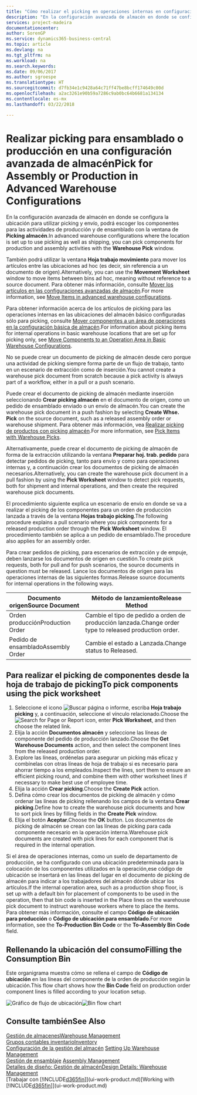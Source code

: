 ```yaml
---
title: "Cómo realizar el picking en operaciones internas en configuraciones avanzadas de almacén | Documentos de Microsoft"
description: "En la configuración avanzada de almacén en donde se configura la ubicación para utilizar picking y envío, podrá escoger los componentes para las actividades de producción y de ensamblado con la ventana de **Picking almacén**."
services: project-madeira
documentationcenter: 
author: SorenGP
ms.service: dynamics365-business-central
ms.topic: article
ms.devlang: na
ms.tgt_pltfrm: na
ms.workload: na
ms.search.keywords: 
ms.date: 09/06/2017
ms.author: sgroespe
ms.translationtype: HT
ms.sourcegitcommit: d7fb34e1c9428a64c71ff47be8bcff174649c00d
ms.openlocfilehash: a2ac3261e90b59a7286c9ab0bc64b6681a134134
ms.contentlocale: es-mx
ms.lasthandoff: 03/22/2018

---
```

# <a name="pick-for-assembly-or-production-in-advanced-warehouse-configurations"></a><span data-ttu-id="626d4-103">Realizar picking para ensamblado o producción en una configuración avanzada de almacén</span><span class="sxs-lookup"><span data-stu-id="626d4-103">Pick for Assembly or Production in Advanced Warehouse Configurations</span></span>
<span data-ttu-id="626d4-104">En la configuración avanzada de almacén en donde se configura la ubicación para utilizar picking y envío, podrá escoger los componentes para las actividades de producción y de ensamblado con la ventana de **Picking almacén**.</span><span class="sxs-lookup"><span data-stu-id="626d4-104">In advanced warehouse configurations where the location is set up to use picking as well as shipping, you can pick components for production and assembly activities with the **Warehouse Pick** window.</span></span>  

<span data-ttu-id="626d4-105">También podrá utilizar la ventana **Hoja trabajo movimiento** para mover los artículos entre las ubicaciones ad hoc (es decir, sin referencia a un documento de origen).</span><span class="sxs-lookup"><span data-stu-id="626d4-105">Alternatively, you can use the **Movement Worksheet** window to move items between bins ad hoc, meaning without reference to a source document.</span></span> <span data-ttu-id="626d4-106">Para obtener más información, consulte [Mover los artículos en las configuraciones avanzadas de almacén](warehouse-how-to-move-items-in-advanced-warehousing.md).</span><span class="sxs-lookup"><span data-stu-id="626d4-106">For more information, see [Move Items in advanced warehouse configurations](warehouse-how-to-move-items-in-advanced-warehousing.md).</span></span>  

<span data-ttu-id="626d4-107">Para obtener información acerca de los artículos de picking para las operaciones internas en las ubicaciones del almacén básico configuradas sólo para picking, consulte [Mover componentes a un área de operaciones en la configuración básica de almacén](warehouse-how-to-move-components-to-an-operation-area-in-basic-warehousing.md).</span><span class="sxs-lookup"><span data-stu-id="626d4-107">For information about picking items for internal operations in basic warehouse locations that are set up for picking only, see [Move Components to an Operation Area in Basic Warehouse Configurations](warehouse-how-to-move-components-to-an-operation-area-in-basic-warehousing.md).</span></span>  

<span data-ttu-id="626d4-108">No se puede crear un documento de picking de almacén desde cero porque una actividad de picking siempre forma parte de un flujo de trabajo, tanto en un escenario de extracción como de inserción.</span><span class="sxs-lookup"><span data-stu-id="626d4-108">You cannot create a warehouse pick document from scratch because a pick activity is always part of a workflow, either in a pull or a push scenario.</span></span>  

<span data-ttu-id="626d4-109">Puede crear el documento de picking de almacén mediante inserción seleccionando **Crear picking almacén** en el documento de origen, como un pedido de ensamblado enviado o un envío de almacén.</span><span class="sxs-lookup"><span data-stu-id="626d4-109">You can create the warehouse pick document in a push fashion by selecting **Create Whse. Pick** on the source document, such as a released assembly order or warehouse shipment.</span></span> <span data-ttu-id="626d4-110">Para obtener más información, vea [Realizar picking de productos con picking almacén](warehouse-how-to-pick-items-for-warehouse-shipment.md).</span><span class="sxs-lookup"><span data-stu-id="626d4-110">For more information, see [Pick Items with Warehouse Picks](warehouse-how-to-pick-items-for-warehouse-shipment.md).</span></span>  

<span data-ttu-id="626d4-111">Alternativamente, puede crear el documento de picking de almacén de forma de la extracción utilizando la ventana **Preparar hoj. trab. pedido** para detectar pedidos de picking, tanto para envío y como para operaciones internas y, a continuación crear los documentos de picking de almacén necesarios.</span><span class="sxs-lookup"><span data-stu-id="626d4-111">Alternatively, you can create the warehouse pick document in a pull fashion by using the **Pick Worksheet** window to detect pick requests, both for shipment and internal operations, and then create the required warehouse pick documents.</span></span>  

<span data-ttu-id="626d4-112">El procedimiento siguiente explica un escenario de envío en donde se va a realizar el picking de los componentes para un orden de producción lanzada a través de la ventana **Hojas trabajo picking**.</span><span class="sxs-lookup"><span data-stu-id="626d4-112">The following procedure explains a pull scenario where you pick components for a released production order through the **Pick Worksheet** window.</span></span> <span data-ttu-id="626d4-113">El procedimiento también se aplica a un pedido de ensamblado.</span><span class="sxs-lookup"><span data-stu-id="626d4-113">The procedure also applies for an assembly order.</span></span>  

<span data-ttu-id="626d4-114">Para crear pedidos de picking, para escenarios de extracción y de empuje, deben lanzarse los documentos de origen en cuestión.</span><span class="sxs-lookup"><span data-stu-id="626d4-114">To create pick requests, both for pull and for push scenarios, the source documents in question must be released.</span></span> <span data-ttu-id="626d4-115">Lance los documentos de origen para las operaciones internas de las siguientes formas.</span><span class="sxs-lookup"><span data-stu-id="626d4-115">Release source documents for internal operations in the following ways.</span></span>  

|<span data-ttu-id="626d4-116">Documento origen</span><span class="sxs-lookup"><span data-stu-id="626d4-116">Source Document</span></span>|<span data-ttu-id="626d4-117">Método de lanzamiento</span><span class="sxs-lookup"><span data-stu-id="626d4-117">Release Method</span></span>|  
|---------------------|--------------------|  
|<span data-ttu-id="626d4-118">Orden producción</span><span class="sxs-lookup"><span data-stu-id="626d4-118">Production Order</span></span>|<span data-ttu-id="626d4-119">Cambie el tipo de pedido a orden de producción lanzada.</span><span class="sxs-lookup"><span data-stu-id="626d4-119">Change order type to released production order.</span></span>|  
|<span data-ttu-id="626d4-120">Pedido de ensamblado</span><span class="sxs-lookup"><span data-stu-id="626d4-120">Assembly Order</span></span>|<span data-ttu-id="626d4-121">Cambie el estado a Lanzada.</span><span class="sxs-lookup"><span data-stu-id="626d4-121">Change status to Released.</span></span>|  

## <a name="to-pick-components-using-the-pick-worksheet"></a><span data-ttu-id="626d4-122">Para realizar el picking de componentes desde la hoja de trabajo de picking</span><span class="sxs-lookup"><span data-stu-id="626d4-122">To pick components using the pick worksheet</span></span>  
1.  <span data-ttu-id="626d4-123">Seleccione el icono ![Buscar página o informe](media/ui-search/search_small.png "icono Buscar página o informe"), escriba **Hoja trabajo picking** y, a continuación, seleccione el vínculo relacionado.</span><span class="sxs-lookup"><span data-stu-id="626d4-123">Choose the ![Search for Page or Report](media/ui-search/search_small.png "Search for Page or Report icon") icon, enter **Pick Worksheet**, and then choose the related link.</span></span>  
2.  <span data-ttu-id="626d4-124">Elija la acción **Documentos almacén** y seleccione las líneas de componente del pedido de producción lanzado.</span><span class="sxs-lookup"><span data-stu-id="626d4-124">Choose the **Get Warehouse Documents** action, and then select the component lines from the released production order.</span></span>  
3.  <span data-ttu-id="626d4-125">Explore las líneas, ordénelas para asegurar un picking más eficaz y combínelas con otras líneas de hoja de trabajo si es necesario para ahorrar tiempo a los empleados.</span><span class="sxs-lookup"><span data-stu-id="626d4-125">Inspect the lines, sort them to ensure an efficient picking round, and combine them with other worksheet lines if necessary to make best use of employee time.</span></span>  
4.  <span data-ttu-id="626d4-126">Elija la acción **Crear picking**.</span><span class="sxs-lookup"><span data-stu-id="626d4-126">Choose the **Create Pick** action.</span></span>  
5.  <span data-ttu-id="626d4-127">Defina cómo crear los documentos de picking de almacén y cómo ordenar las líneas de picking rellenando los campos de la ventana **Crear picking**.</span><span class="sxs-lookup"><span data-stu-id="626d4-127">Define how to create the warehouse pick documents and how to sort pick lines by filling fields in the **Create Pick** window.</span></span>  
6.  <span data-ttu-id="626d4-128">Elija el botón **Aceptar**.</span><span class="sxs-lookup"><span data-stu-id="626d4-128">Choose the **OK** button.</span></span> <span data-ttu-id="626d4-129">Los documentos de picking de almacén se crean con las líneas de picking para cada componente necesario en la operación interna.</span><span class="sxs-lookup"><span data-stu-id="626d4-129">Warehouse pick documents are created with pick lines for each component that is required in the internal operation.</span></span>  

<span data-ttu-id="626d4-130">Si el área de operaciones internas, como un suelo de departamento de producción, se ha configurado con una ubicación predeterminada para la colocación de los componentes utilizados en la operación,ese código de ubicación se insertará en las líneas del lugar en el documento de picking de almacén para indicar a los trabajadores del almacén dónde ubicar los artículos.</span><span class="sxs-lookup"><span data-stu-id="626d4-130">If the internal operation area, such as a production shop floor, is set up with a default bin for placement of components to be used in the operation, then that bin code is inserted in the Place lines on the warehouse pick document to instruct warehouse workers where to place the items.</span></span> <span data-ttu-id="626d4-131">Para obtener más información, consulte el campo **Código de ubicación para producción** o **Código de ubicación para ensamblado**.</span><span class="sxs-lookup"><span data-stu-id="626d4-131">For more information, see the **To-Production Bin Code** or the **To-Assembly Bin Code** field.</span></span>

## <a name="filling-the-consumption-bin"></a><span data-ttu-id="626d4-132">Rellenando la ubicación del consumo</span><span class="sxs-lookup"><span data-stu-id="626d4-132">Filling the Consumption Bin</span></span>
<span data-ttu-id="626d4-133">Este organigrama muestra cómo se rellena el campo de **Código de ubicación** en las líneas del componente de la orden de producción según la ubicación.</span><span class="sxs-lookup"><span data-stu-id="626d4-133">This flow chart shows how the **Bin Code** field on production order component lines is filled according to your location setup.</span></span>

<span data-ttu-id="626d4-134">![Gráfico de flujo de ubicación](media/binflow.png "BinFlow")</span><span class="sxs-lookup"><span data-stu-id="626d4-134">![Bin flow chart](media/binflow.png "BinFlow")</span></span>  

## <a name="see-also"></a><span data-ttu-id="626d4-135">Consulte también</span><span class="sxs-lookup"><span data-stu-id="626d4-135">See Also</span></span>
[<span data-ttu-id="626d4-136">Gestión de almacenes</span><span class="sxs-lookup"><span data-stu-id="626d4-136">Warehouse Management</span></span>](warehouse-manage-warehouse.md)  
[<span data-ttu-id="626d4-137">Grupos contables inventario</span><span class="sxs-lookup"><span data-stu-id="626d4-137">Inventory</span></span>](inventory-manage-inventory.md)  
<span data-ttu-id="626d4-138">[Configuración de la gestión del almacén](warehouse-setup-warehouse.md)   </span><span class="sxs-lookup"><span data-stu-id="626d4-138">[Setting Up Warehouse Management](warehouse-setup-warehouse.md)   </span></span>  
<span data-ttu-id="626d4-139">[Gestión de ensamblaje](assembly-assemble-items.md)  </span><span class="sxs-lookup"><span data-stu-id="626d4-139">[Assembly Management](assembly-assemble-items.md)  </span></span>  
[<span data-ttu-id="626d4-140">Detalles de diseño: Gestión de almacén</span><span class="sxs-lookup"><span data-stu-id="626d4-140">Design Details: Warehouse Management</span></span>](design-details-warehouse-management.md)  
<span data-ttu-id="626d4-141">[Trabajar con [!INCLUDE[d365fin](includes/d365fin_md.md)]](ui-work-product.md)</span><span class="sxs-lookup"><span data-stu-id="626d4-141">[Working with [!INCLUDE[d365fin](includes/d365fin_md.md)]](ui-work-product.md)</span></span>

